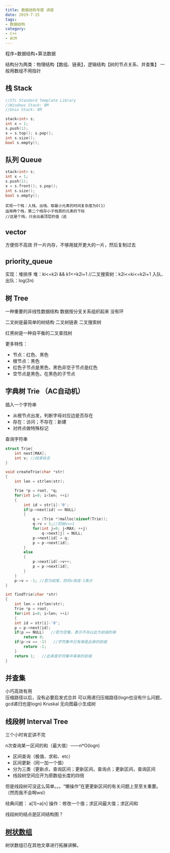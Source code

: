 ```yaml
---
title: 数据结构专题 讲座
date: 2019-7-15
tags:
- 数据结构
category:
- C++
- ACM
---
```


程序=数据结构+算法数据

结构分为两类：物理结构【数组、链表】，逻辑结构【树的节点关系、并查集】
一般用数组不用指针

## 栈 Stack

```c++
//STL Standard Template Library
//Windows Stack: 8M
//Unix Stack: 8M

stack<int> s;
int x = 1;
s.push(1);
x = s.top(); s.pop();
int s.size();
bool s.empty();
```

## 队列 Queue

```c++
stack<int> s;
int x = 1;
s.push(1);
x = s.front(); s.pop();
int s.size();
bool s.empty();
```

```
实现一个栈：入栈、出栈、取最小元素的时间复杂度为O(1)
运用两个栈，第二个栈存小于栈首的元素的下标
//这是个栈，只会出最顶层的值（逃
```

## vector

方便但不高效
开一片内存，不够用就开更大的一片，然后复制过去

## priority_queue

实现：堆排序
堆：ki<=k2i && k1<=k2i+1
//二叉搜索树：k2i<=ki<=k2i+1
入队、出队：log(2n)

## 树 Tree

一种重要的非线性数据结构
数据按分支关系组织起来
没有环

二叉树是最简单的树结构
二叉树链表
二叉搜索树

红黑树是一种自平衡的二叉查找树

更多特性：

- 节点：红色、黑色
- 根节点：黑色
- 红色子节点是黑色，黑色非空子节点是红色
- 空节点是黑色，在黑色的子节点

## 字典树 Trie （AC自动机）

插入一个字符串

- 从根节点出发，判断字母对应边是否存在
- 存在：访问；不存在：新建
- 对终点做特殊标记

查询字符串

```c++
struct Trie{
    int next[MAX];
    int v; //结束标志
}

void createTrie(char *str)
{
    int len = strlen(str);

    Trie *p = root, *q;
    for(int i=0; i<len; ++i)
    {
        int id = str[i]-'0';
        if(p->next[id] == NULL)
        {
            q = (Trie *)malloc(sizeof(Trie));
            q->v = 1;//初始v==1
            for(int j=0; j<MAX; ++j)
                q->next[j] = NULL;
            p->next[id] = q;
            p = p->next[id];
        }
        else
        {
            p->next[id]->v++;
            p = p->next[id];
        }
    }
    p->v = -1; //若为结尾，则将v改成-1表示
}

int findTrie(char *str)
{
    int len = strlen(str);
    Trie *p = root;
    for(int i=0; i<len; ++i)
    {
    int id = str[i]-'0';
    p = p->next[id];
    if(p == NULL)   //若为空集，表示不存以此为前缀的串
        return 0;
    if(p->v == -1)   //字符集中已有串是此串的前缀
        return -1;
    }
    return 1;   //此串是字符集中某串的前缀
}
```

## 并查集

小巧高效有用  
压缩路径以后，没有必要启发式合并
可以用递归压缩路径(logn也没有什么问题，gcd递归也是logn)
Kruskal 无向图最小生成树

## 线段树 Interval Tree

三个小时肯定讲不完

n次查询某一区间的和（最大值）——n*O(logn)

- 区间查询（极值、求和、etc）
- 区间更新（同一加一个值）
- 分为三类（更新点，查询区间；更新区间，查询点；更新区间，查询区间
- 线段树空间应开为原数组长度的四倍

但是线段树可没这么简单。。。“懒操作”在更更新区间的有关问题上⾄至关重要。（然而我不会啊wsl）

经典问题：
a[1]~a[n]
操作：修改一个值；求区间最大值；求区间和

线段树的结点是区间结构图？

## [树状数组](../树状数组)

树状数组已在其他文章进行拓展讲解。
